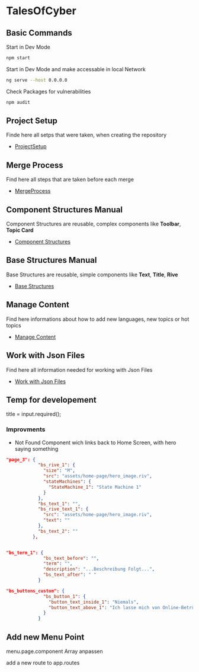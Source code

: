 # TalesOfCyber

## Basic Commands

Start in Dev Mode

```bash
npm start
```

Start in Dev Mode and make accessable in local Network

```bash
ng serve --host 0.0.0.0
```

Check Packages for vulnerabilities

```bash
npm audit
```

## Project Setup

Finde here all setps that were taken, when creating the repository

- [ProjectSetup](docs/projectsetup.md)

## Merge Process

Find here all steps that are taken before each merge

- [MergeProcess](docs/mergeprocess.md)

## Component Structures Manual

Component Structures are reusable, complex components like **Toolbar**, **Topic Card**

- [Component Structures](docs/component_structures/component_structures.md)

## Base Structures Manual

Base Structures are reusable, simple components like **Text**, **Title**, **Rive**

- [Base Structures](docs/base_structures/base_structures.md)

## Manage Content

Find here informations about how to add new languages, new topics or hot topics

- [Manage Content](docs/manage_content.md)

## Work with Json Files

Find here all information needed for working with Json Files

- [Work with Json Files](docs/access_json.md)

## Temp for developement

title = input.required<string>();

### Improvments

- Not Found Component wich links back to Home Screen, with hero saying something

```json
"page_3": {
            "bs_rive_1": {
              "size": "M",
              "src": "assets/home-page/hero_image.riv",
              "stateMachines": {
                "StateMachine_1": "State Machine 1"
              }
            },
            "bs_text_1": "",
            "bs_rive_text_1": {
              "src": "assets/home-page/hero_image.riv",
              "text": ""
            },
            "bs_text_2": ""
          },
```

```json

"bs_term_1": {
              "bs_text_before": "",
              "term": "",
              "description": "...Beschreibung Folgt...",
              "bs_text_after": " "
            }

```

```json
"bs_buttons_custom": {
              "bs_button_1": {
                "button_text_inside_1": "Niemals",
                "button_text_above_1": "Ich lasse mich von Online-Betrügern nicht übers Ohr hauen."
              }
            }
```

## Add new Menu Point

menu.page.component Array anpassen

add a new route to app.routes
